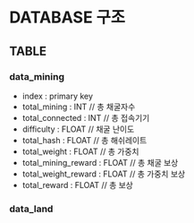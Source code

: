 # DATABASE 구조

## TABLE

### data_mining

- index : primary key
- total_mining : INT  // 총 채굴자수
- total_connected : INT  // 총 접속기기
- difficulty : FLOAT  // 채굴 난이도
- total_hash : FLOAT  // 총 해쉬레이트
- total_weight : FLOAT  // 총 가중치
- total_mining_reward : FLOAT  // 총 채굴 보상
- total_weight_reward : FLOAT  // 총 가중치 보상
- total_reward : FLOAT  // 총 보상

### data_land



